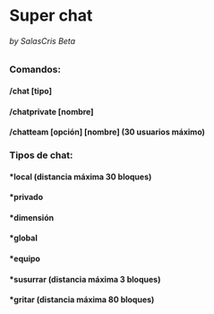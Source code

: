 # Super chat
###### by SalasCris Beta

### Comandos:
#### /chat [tipo]
#### /chatprivate [nombre]
#### /chatteam [opción] [nombre] (30 usuarios máximo)

### Tipos de chat:
#### *local (distancia máxima 30 bloques)
#### *privado
#### *dimensión
#### *global
#### *equipo
#### *susurrar (distancia máxima 3 bloques)
#### *gritar (distancia máxima 80 bloques)
